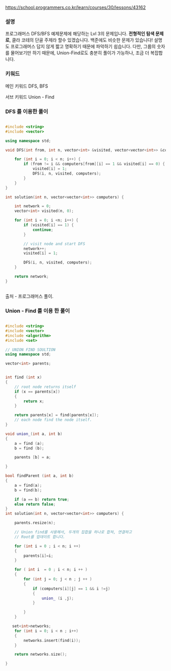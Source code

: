 
https://school.programmers.co.kr/learn/courses/30/lessons/43162
### 설명 

프로그래머스 DFS/BFS 예제문제에 해당하는 Lvl 3의 문제입니다. **전형적인 탐색 문제로**, 클라 코테의 단골 주제라 할수 있겠습니다. 백준에도 비슷한 문제가 있습니다! 
설명도 프로그래머스 답지 않게 짧고 명확하기 때문에 파악하기 쉽습니다. 
다만, 그룹의 숫자를 물어보기만 하기 때문에, Union-Find로도 충분히 풀이가 가능하나, 조금 더 복잡합니다.

### 키워드 

메인 키워드 
DFS, BFS

서브 키워드 
Union - Find 

### DFS 를 이용한 풀이 

``` cpp 

#include <string>
#include <vector>

using namespace std;

void DFS(int from, int n, vector<int> &visited, vector<vector<int>> &computers) {

    for (int i = 0; i < n; i++) {
        if (from != i && computers[from][i] == 1 && visited[i] == 0) {
            visited[i] = 1;
            DFS(i, n, visited, computers);
        }
    }
}

int solution(int n, vector<vector<int>> computers) {

    int network = 0;
    vector<int> visited(n, 0);

    for (int i = 0; i <n; i++) {
        if (visited[i] == 1) {
            continue;
        }

        // visit node and start DFS
        network++;
        visited[i] = 1;

        DFS(i, n, visited, computers);
    }

    return network;
}



```

출처 - 프로그래머스 풀이. 


### Union - Find 를 이용 한 풀이 

```cpp 

#include <string>
#include <vector>
#include <algorithm>
#include <set>

// UNION FIND SOULTION
using namespace std;

vector<int> parents;


int find (int x)
{ 
    // root node returns itself 
    if (x == parents[x])
    {
        return x; 
    }

    return parents[x] = find(parents[x]); 
    // each node find the node itself. 
}

void union_(int a, int b)
{ 
    a = find (a);
    b = find (b); 

    parents [b] = a; 

}

bool findParent (int a, int b)
{ 
    a = find(a);
    b = find(b); 

    if (a == b) return true; 
    else return false; 
}
int solution(int n, vector<vector<int>> computers) {

    parents.resize(n); 

    // Union find를 사용해서, 두개의 집합을 하나로 합쳐, 연결하고
    // Root를 업데이트 합니다. 

    for (int i = 0 ; i < n; i ++) 
    { 
        parents[i]=i;
    }

    for ( int i  = 0 ; i < n; i ++ )
    {
        for (int j = 0; j < n ; j ++ )
        {
            if (computers[i][j] == 1 && i !=j)
            {
                union_ (i ,j); 
            }

        }
    }

   set<int>networks; 
    for (int i = 0; i < n ; i++)
    { 
        networks.insert(find(i)); 
    }

    return networks.size();

}


```